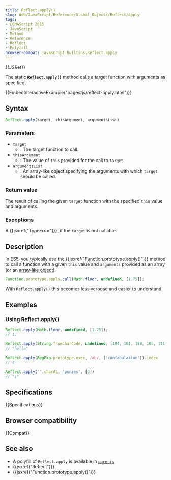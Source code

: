 ```yaml
---
title: Reflect.apply()
slug: Web/JavaScript/Reference/Global_Objects/Reflect/apply
tags:
- ECMAScript 2015
- JavaScript
- Method
- Reference
- Reflect
- Polyfill
browser-compat: javascript.builtins.Reflect.apply
---
```

{{JSRef}}

The static **`Reflect.apply()`** method calls a target function with arguments
as specified.

{{EmbedInteractiveExample("pages/js/reflect-apply.html")}}

## Syntax

```js
Reflect.apply(target, thisArgument, argumentsList)
```

### Parameters

- `target`
  - : The target function to call.
- `thisArgument`
  - : The value of `this` provided for the call to `target`.
- `argumentsList`
  - : An array-like object specifying the arguments with which `target` should
    be called.

### Return value

The result of calling the given `target` function with the specified `this`
value and arguments.

### Exceptions

A {{jsxref("TypeError")}}, if the `target` is not callable.

## Description

In ES5, you typically use the
{{jsxref("Function.prototype.apply()")}} method to call a function
with a given `this` value and `arguments` provided as an array (or an
[array-like object](/en-US/docs/Web/JavaScript/Guide/Indexed_collections#Working_with_array-like_objects)).

```js
Function.prototype.apply.call(Math.floor, undefined, [1.75]);
```

With `Reflect.apply()` this becomes less verbose and easier to understand.

## Examples

### Using Reflect.apply()

```js
Reflect.apply(Math.floor, undefined, [1.75]);
// 1;

Reflect.apply(String.fromCharCode, undefined, [104, 101, 108, 108, 111])
// "hello"

Reflect.apply(RegExp.prototype.exec, /ab/, ['confabulation']).index
// 4

Reflect.apply(''.charAt, 'ponies', [3])
// "i"
```

## Specifications

{{Specifications}}

## Browser compatibility

{{Compat}}

## See also

- A polyfill of `Reflect.apply` is available in
  [`core-js`](https://github.com/zloirock/core-js#ecmascript-reflect)
- {{jsxref("Reflect")}}
- {{jsxref("Function.prototype.apply()")}}

